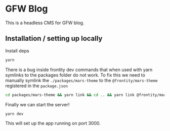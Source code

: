 # GFW Blog

This is a headless CMS for GFW blog.

## Installation / setting up locally

Install deps

```bash
yarn
```

There is a bug inside frontity dev commands that when used with yarn symlinks to the packages folder do not work. To fix this we need to manually symlink the `./packages/mars-theme` to the `@frontity/mars-theme` registered in the `package.json`

```bash
cd packages/mars-theme && yarn link && cd .. && yarn link @frontity/mars-theme
```

Finally we can start the server!

```bash
yarn dev
```

This will set up the app running on port 3000.
